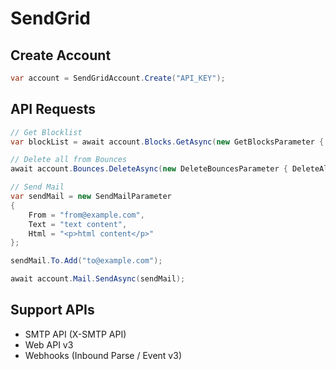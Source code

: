 SendGrid
=============

## Create Account ##

```c#
var account = SendGridAccount.Create("API_KEY");
```


## API Requests ##

```c#
// Get Blocklist
var blockList = await account.Blocks.GetAsync(new GetBlocksParameter { Limit = 10 });

// Delete all from Bounces
await account.Bounces.DeleteAsync(new DeleteBouncesParameter { DeleteAll = true });

// Send Mail
var sendMail = new SendMailParameter
{
    From = "from@example.com",
    Text = "text content",
    Html = "<p>html content</p>"
};

sendMail.To.Add("to@example.com");

await account.Mail.SendAsync(sendMail);
```

## Support APIs ##

- SMTP API (X-SMTP API)
- Web API v3
- Webhooks (Inbound Parse / Event v3)